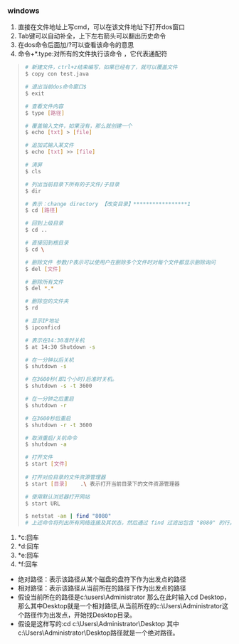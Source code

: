 ### windows

1. 直接在文件地址上写cmd，可以在该文件地址下打开dos窗口
2. Tab键可以自动补全，上下左右箭头可以翻出历史命令
3. 在dos命令后面加/?可以查看该命令的意思
4. 命令+*.type:对所有的文件执行该命令 ，它代表通配符

> ```bash
> # 新建文件，ctrl+z结束编写，如果已经有了，就可以覆盖文件
> $ copy con test.java
> 
> # 退出当前dos命令窗口$ 
> $ exit
> 
> # 查看文件内容
> $ type [路径]
> 
> # 覆盖输入文件，如果没有，那么就创建一个
> $ echo [txt] > [file]
> 
> # 追加式输入某文件
> $ echo [txt] >> [file]
> 
> # 清屏
> $ cls
> 
> # 列出当前目录下所有的子文件/子目录
> $ dir
> 
> # 表示：change directory 【改变目录】*****************1
> $ cd [路径]
> 
> # 回到上级目录
> $ cd .. 
> 
> # 直接回到根目录
> $ cd \
> 
> # 删除文件 参数/P表示可以使用户在删除多个文件时对每个文件都显示删除询问
> $ del [文件]
> 
> # 删除所有文件
> $ del *.*
> 
> # 删除空的文件夹
> $ rd 
> 
> # 显示IP地址
> $ ipconficd
> 
> # 表示在14:30准时关机
> $ at 14:30 Shutdown -s
> 
> # 在一分钟以后关机
> $ shutdown -s
> 
> # 在3600秒(即1个小时)后准时关机。
> $ shutdown -s -t 3600
> 
> # 在一分钟之后重启
> $ shutdown -r
> 
> # 在3600秒后重启
> $ shutdown -r -t 3600
> 
> # 取消重启/关机命令
> $ shutdown -a
> 
> # 打开文件
> $ start [文件]
>  
> # 打开对应目录的文件资源管理器
> $ start [目录]    .\ 表示打开当前目录下的文件资源管理器
> 
> # 使用默认浏览器打开网站
> $ start URL
> 
> $ netstat -an | find "8080"
> # 上述命令将列出所有网络连接及其状态，然后通过 find 过滤出包含 "8080" 的行。
> ```


1. *c:回车
2. *d:回车
3. *e:回车
4. *f:回车

* 绝对路径：表示该路径从某个磁盘的盘符下作为出发点的路径
* 相对路径：表示该路径从当前所在的路径下作为出发点的路径
* 假设当前所在的路径是c:\users\Administrator  那么在此时输入cd Desktop，那么其中Desktop就是一个相对路径,从当前所在的c:\Users\Administrator这个路径作为出发点，开始找Desktop目录。
* 假设是这样写的:cd c:\Users\Administrator\Desktop
  其中c:\Users\Administrator\Desktop路径就是一个绝对路径。
